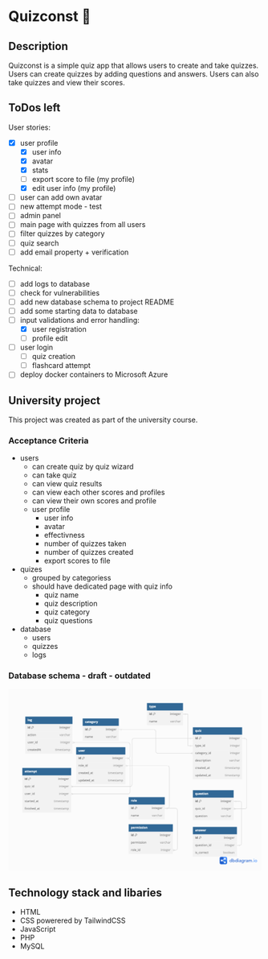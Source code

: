 # Quizconst 🔷

## Description

Quizconst is a simple quiz app that allows users to create and take quizzes. Users can create quizzes by adding questions and answers. Users can also take quizzes and view their scores.

## ToDos left

User stories:

- [x] user profile
  - [x] user info
  - [x] avatar
  - [x] stats
  - [ ] export score to file (my profile)
  - [x] edit user info (my profile)
- [ ] user can add own avatar
- [ ] new attempt mode - test
- [ ] admin panel
- [ ] main page with quizzes from all users
- [ ] filter quizzes by category
- [ ] quiz search
- [ ] add email property + verification

Technical:

- [ ] add logs to database
- [ ] check for vulnerabilities
- [ ] add new database schema to project README
- [ ] add some starting data to database
- [ ] input validations and error handling:
  - [x] user registration
  - [ ] profile edit
- [ ] user login
  - [ ] quiz creation
  - [ ] flashcard attempt
- [ ] deploy docker containers to Microsoft Azure

## University project

This project was created as part of the university course.

### Acceptance Criteria

- users
  - can create quiz by quiz wizard
  - can take quiz
  - can view quiz results
  - can view each other scores and profiles
  - can view their own scores and profile
  - user profile
    - user info
    - avatar
    - effectivness
    - number of quizzes taken
    - number of quizzes created
    - export scores to file
- quizes
  - grouped by categoriess
  - should have dedicated page with quiz info
    - quiz name
    - quiz description
    - quiz category
    - quiz questions
- database
  - users
  - quizzes
  - logs

### Database schema - draft - outdated

![schema img](dbschema.png)

## Technology stack and libaries

- HTML
- CSS powerered by TailwindCSS
- JavaScript
- PHP
- MySQL
